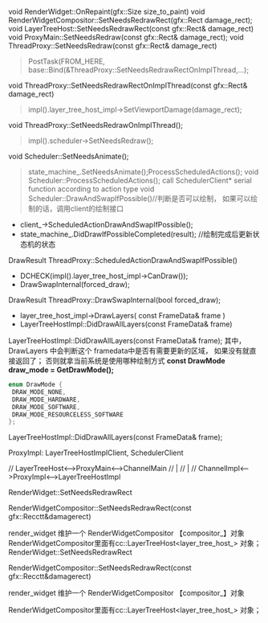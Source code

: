void RenderWidget::OnRepaint(gfx::Size size_to_paint)
void RenderWidgetCompositor::SetNeedsRedrawRect(gfx::Rect damage_rect);
void LayerTreeHost::SetNeedsRedrawRect(const gfx::Rect& damage_rect)
void ProxyMain::SetNeedsRedraw(const gfx::Rect& damage_rect);
void ThreadProxy::SetNeedsRedraw(const gfx::Rect& damage_rect)
   > PostTask(FROM_HERE, base::Bind(&ThreadProxy::SetNeedsRedrawRectOnImplThread,...);

void ThreadProxy::SetNeedsRedrawRectOnImplThread(const gfx::Rect& damage_rect)
   > impl().layer_tree_host_impl->SetViewportDamage(damage_rect);

void ThreadProxy::SetNeedsRedrawOnImplThread();
   > impl().scheduler->SetNeedsRedraw();

void Scheduler::SetNeedsAnimate();
   > state_machine_.SetNeedsAnimate();ProcessScheduledActions();
void Scheduler::ProcessScheduledActions();
   > call SchedulerClient* serial function according to action type
void Scheduler::DrawAndSwapIfPossible()//判断是否可以绘制， 如果可以绘制的话，调用client的绘制接口
  - client_->ScheduledActionDrawAndSwapIfPossible();
  - state_machine_.DidDrawIfPossibleCompleted(result); //绘制完成后更新状态机的状态

DrawResult ThreadProxy::ScheduledActionDrawAndSwapIfPossible()
  - DCHECK(impl().layer_tree_host_impl->CanDraw());
  - DrawSwapInternal(forced_draw);

DrawResult ThreadProxy::DrawSwapInternal(bool forced_draw);
  - layer_tree_host_impl->DrawLayers( const FrameData& frame )
  -  LayerTreeHostImpl::DidDrawAllLayers(const FrameData& frame) 

LayerTreeHostImpl::DidDrawAllLayers(const FrameData& frame);
其中，DrawLayers 中会判断这个 framedata中是否有需要更新的区域， 如果没有就直接返回了；
否则就拿当前系统是使用哪种绘制方式 **const DrawMode draw_mode = GetDrawMode();**
```CPP
enum DrawMode {
 DRAW_MODE_NONE,
 DRAW_MODE_HARDWARE,
 DRAW_MODE_SOFTWARE,
 DRAW_MODE_RESOURCELESS_SOFTWARE
};
```

LayerTreeHostImpl::DidDrawAllLayers(const FrameData& frame);


ProxyImpl:  LayerTreeHostImplClient, SchedulerClient 








// LayerTreeHost<-->ProxyMain<-->ChannelMain
//                                    |
//                                    | 
//                                ChannelImpl<-->ProxyImpl<-->LayerTreeHostImpl

RenderWidget::SetNeedsRedrawRect

RenderWidgetCompositor::SetNeedsRedrawRect(const gfx::Recctt&damagerect)



render_widget 维护一个 RenderWidgetCompositor 【compositor_】对象
RenderWidgetCompositor里面有cc::LayerTreeHost<layer_tree_host_> 对象；
RenderWidget::SetNeedsRedrawRect

RenderWidgetCompositor::SetNeedsRedrawRect(const gfx::Recctt&damagerect)




render_widget 维护一个 RenderWidgetCompositor 【compositor_】对象

RenderWidgetCompositor里面有cc::LayerTreeHost<layer_tree_host_> 对象；